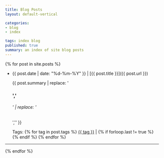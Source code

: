 ```yaml
---
title: Blog Posts
layout: default-vertical

categories:
- blog
- index

tags: index blog
published: true
summary: an index of site blog posts
---
```


{% for post in site.posts %}
* {{ post.date | date: "%d-%m-%Y" }} | [{{ post.title }}]({{ post.url }})
  
  {{ post.summary | replace: '<h3>','<h6>' | replace: '</h3>','</h6>' }}
  
  Tags: {% for tag in post.tags %} <a href="/tags/{{ tag }}">{{ tag }}</a>  | {% if forloop.last != true %} {% endif %} {% endfor %}
---
{% endfor %}


